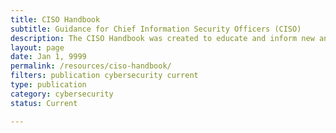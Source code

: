 ```yaml
---
title: CISO Handbook
subtitle: Guidance for Chief Information Security Officers (CISO)
description: The CISO Handbook was created to educate and inform new and existing CISOs about their role in Federal cybersecurity.
layout: page
date: Jan 1, 9999
permalink: /resources/ciso-handbook/
filters: publication cybersecurity current
type: publication
category: cybersecurity
status: Current

---
```

<!--Unlike other resource cards, this card lands on a cio.gov page, which lives under the page folder-->

